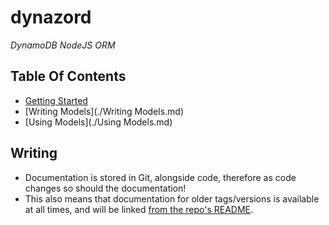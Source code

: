 # dynazord

_DynamoDB NodeJS ORM_

<!-- Deliberately named lowercase so GitHub sorts it to the bottom of the directory 💪 -->

## Table Of Contents

- [Getting Started](./Getting-Started.md)
- [Writing Models](./Writing Models.md)
- [Using Models](./Using Models.md)

## Writing

- Documentation is stored in Git, alongside code, therefore as code changes so should the documentation!
- This also means that documentation for older tags/versions is available at all times, and will be linked [from the repo's README](../README.md).
